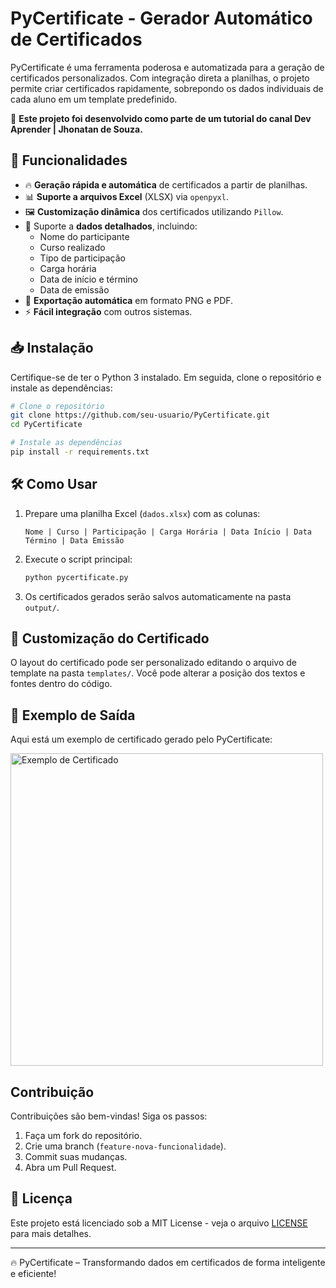 # PyCertificate - Gerador Automático de Certificados

PyCertificate é uma ferramenta poderosa e automatizada para a geração de certificados personalizados. Com integração direta a planilhas, o projeto permite criar certificados rapidamente, sobrepondo os dados individuais de cada aluno em um template predefinido.

🚀 **Este projeto foi desenvolvido como parte de um tutorial do canal Dev Aprender | Jhonatan de Souza.**

## 🚀 Funcionalidades

- 🔥 **Geração rápida e automática** de certificados a partir de planilhas.
- 📊 **Suporte a arquivos Excel** (XLSX) via `openpyxl`.
- 🖼 **Customização dinâmica** dos certificados utilizando `Pillow`.
- 📜 Suporte a **dados detalhados**, incluindo:
  - Nome do participante
  - Curso realizado
  - Tipo de participação
  - Carga horária
  - Data de início e término
  - Data de emissão
- 💾 **Exportação automática** em formato PNG e PDF.
- ⚡ **Fácil integração** com outros sistemas.

## 📥 Instalação

Certifique-se de ter o Python 3 instalado. Em seguida, clone o repositório e instale as dependências:

```sh
# Clone o repositório
git clone https://github.com/seu-usuario/PyCertificate.git
cd PyCertificate

# Instale as dependências
pip install -r requirements.txt
```

## 🛠 Como Usar

1. Prepare uma planilha Excel (`dados.xlsx`) com as colunas:
   ```
   Nome | Curso | Participação | Carga Horária | Data Início | Data Término | Data Emissão
   ```
2. Execute o script principal:
   ```sh
   python pycertificate.py
   ```
3. Os certificados gerados serão salvos automaticamente na pasta `output/`.

## 🎨 Customização do Certificado

O layout do certificado pode ser personalizado editando o arquivo de template na pasta `templates/`. Você pode alterar a posição dos textos e fontes dentro do código.

## 📌 Exemplo de Saída

Aqui está um exemplo de certificado gerado pelo PyCertificate:

<img src="https://github.com/user-attachments/assets/af333db2-35c2-4b83-808b-3c897c3abd3d" alt="Exemplo de Certificado" width="500"/>

## &#x20;Contribuição

Contribuições são bem-vindas! Siga os passos:

1. Faça um fork do repositório.
2. Crie uma branch (`feature-nova-funcionalidade`).
3. Commit suas mudanças.
4. Abra um Pull Request.

## 📝 Licença

Este projeto está licenciado sob a MIT License - veja o arquivo [LICENSE](LICENSE) para mais detalhes.

---

🔥 PyCertificate – Transformando dados em certificados de forma inteligente e eficiente!

